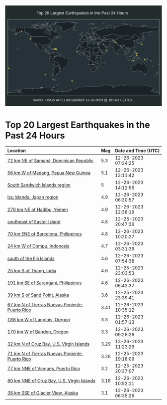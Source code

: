 ![Map](./map.png)

# Top 20 Largest Earthquakes in the Past 24 Hours

| Location | Mag | Date and Time (UTC) |
|:---|:---|:---|
| [72 km NE of Samaná, Dominican Republic](https://earthquake.usgs.gov/earthquakes/eventpage/pr2023360000) | 5.3 | 12-26-2023 07:24:25 |
| [56 km W of Madang, Papua New Guinea](https://earthquake.usgs.gov/earthquakes/eventpage/us7000llhv) | 5.1 | 12-26-2023 13:11:42 |
| [South Sandwich Islands region](https://earthquake.usgs.gov/earthquakes/eventpage/us7000lli4) | 5 | 12-26-2023 14:12:55 |
| [Izu Islands, Japan region](https://earthquake.usgs.gov/earthquakes/eventpage/us7000llgb) | 4.9 | 12-26-2023 06:30:57 |
| [276 km NE of Hadibu, Yemen](https://earthquake.usgs.gov/earthquakes/eventpage/us7000llht) | 4.9 | 12-26-2023 12:38:19 |
| [southeast of Easter Island](https://earthquake.usgs.gov/earthquakes/eventpage/us7000llel) | 4.8 | 12-25-2023 20:47:36 |
| [70 km ENE of Barcelona, Philippines](https://earthquake.usgs.gov/earthquakes/eventpage/us7000llh7) | 4.8 | 12-26-2023 10:20:27 |
| [24 km W of Dompu, Indonesia](https://earthquake.usgs.gov/earthquakes/eventpage/us7000llfs) | 4.7 | 12-26-2023 03:31:39 |
| [south of the Fiji Islands](https://earthquake.usgs.gov/earthquakes/eventpage/us7000llgs) | 4.6 | 12-26-2023 07:54:38 |
| [25 km S of Thang, India](https://earthquake.usgs.gov/earthquakes/eventpage/us7000llf2) | 4.6 | 12-25-2023 23:03:53 |
| [191 km SE of Sarangani, Philippines](https://earthquake.usgs.gov/earthquakes/eventpage/us7000llge) | 4.6 | 12-26-2023 06:42:37 |
| [39 km S of Sand Point, Alaska](https://earthquake.usgs.gov/earthquakes/eventpage/us7000llf5) | 3.6 | 12-25-2023 23:39:41 |
| [67 km N of Tierras Nuevas Poniente, Puerto Rico](https://earthquake.usgs.gov/earthquakes/eventpage/pr71435338) | 3.41 | 12-26-2023 10:35:12 |
| [188 km W of Langlois, Oregon](https://earthquake.usgs.gov/earthquakes/eventpage/us7000llfi) | 3.3 | 12-26-2023 01:57:13 |
| [170 km W of Bandon, Oregon](https://earthquake.usgs.gov/earthquakes/eventpage/us7000llgz) | 3.3 | 12-26-2023 09:28:26 |
| [32 km N of Cruz Bay, U.S. Virgin Islands](https://earthquake.usgs.gov/earthquakes/eventpage/pr71435373) | 3.29 | 12-26-2023 11:23:29 |
| [71 km N of Tierras Nuevas Poniente, Puerto Rico](https://earthquake.usgs.gov/earthquakes/eventpage/pr71435288) | 3.26 | 12-25-2023 19:18:09 |
| [77 km NNE of Vieques, Puerto Rico](https://earthquake.usgs.gov/earthquakes/eventpage/pr71435293) | 3.2 | 12-25-2023 20:37:07 |
| [80 km NNE of Cruz Bay, U.S. Virgin Islands](https://earthquake.usgs.gov/earthquakes/eventpage/pr71435358) | 3.18 | 12-26-2023 10:52:11 |
| [38 km SSE of Glacier View, Alaska](https://earthquake.usgs.gov/earthquakes/eventpage/ak023gjh93ja) | 3.1 | 12-26-2023 06:35:26 |
